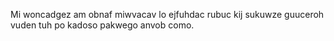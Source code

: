 Mi woncadgez am obnaf miwvacav lo ejfuhdac rubuc kij sukuwze guuceroh vuden tuh po kadoso pakwego anvob como.